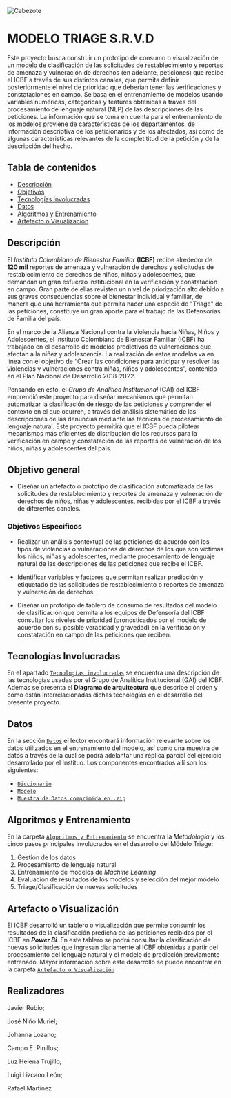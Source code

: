 ![Cabezote](Imágenes/Cabezote.png)



# MODELO TRIAGE S.R.V.D
Este proyecto busca construir un prototipo de consumo o visualización de un modelo de clasificación de las solicitudes de restablecimiento y reportes de amenaza y vulneración de derechos (en adelante, peticiones) que recibe el ICBF a través de sus distintos canales, que permita definir posteriormente el nivel de prioridad que deberían tener las verificaciones y constataciones en campo. Se basa en el entrenamiento de modelos usando variables numéricas, categóricas y features obtenidas a través del procesamiento de lenguaje natural (NLP) de las descripciones de las peticiones. La información que se toma en cuenta para el entrenamiento de los modelos proviene de características de los departamentos, de información descriptiva de los peticionarios y de los afectados, así como de algunas caracteristicas relevantes de la completititud de la petición y de la descripción del hecho.

## Tabla de contenidos

* [Descripción](#Descripción)
* [Objetivos](#Objetivo-general)
* [Tecnologías involucradas](Tecnologías%20Involucradas/)
* [Datos](Datos/)
* [Algoritmos y Entrenamiento](Algoritmos%20y%20Entrenamiento/)
* [Artefacto o Visualización](Artefacto%20o%20Visualización/)

## Descripción

El *Instituto Colombiano de Bienestar Familiar* **(ICBF)** recibe alrededor de **120 mil** reportes de amenaza y vulneración de derechos y solicitudes de restablecimiento de derechos  de niños, niñas y adolescentes, que demandan un gran esfuerzo institucional en la verificación y constatación en campo. Gran parte de ellas revisten un nivel de priorización alto debido a sus graves consecuencias sobre el bienestar individual y familiar, de manera que una herramienta que permita hacer una especie de "Triage" de las peticiones, constituye un gran aporte para el trabajo de las Defensorías de Familia del país. 

En el marco de la Alianza Nacional contra la Violencia hacia Niñas, Niños y Adolescentes, el Instituto Colombiano de Bienestar Familiar (ICBF) ha trabajado en el desarrollo de modelos predictivos de vulneraciones que afectan a la niñez y adolescencia. La realización de estos modelos va en línea con el objetivo de “Crear las condiciones para anticipar y resolver las violencias y vulneraciones contra niñas, niños y adolescentes”, contenido en el Plan Nacional de Desarrollo 2018-2022. 

Pensando en esto, el *Grupo de Analítica Institucional* (GAI) del ICBF emprendió este proyecto para diseñar mecanismos que permitan automatizar la clasificación de riesgo de las peticiones y comprender el contexto en el que ocurren, a través del análisis sistemático de las descripciones de las denuncias mediante las técnicas de procesamiento de lenguaje natural. Este proyecto permitirá que el ICBF pueda pilotear mecanismos más eficientes de distribución de los recursos para la verificación en campo y constatación de las reportes de vulneración de los niños, niñas y adolescentes del país.

## Objetivo general

* Diseñar un artefacto o prototipo de clasificación automatizada de las solicitudes de restablecimiento y reportes de amenaza y vulneración de derechos de niños, niñas y adolescentes, recibidas por el ICBF a través de diferentes canales.

### Objetivos Especificos

* Realizar un análisis contextual de las peticiones de acuerdo con los tipos de violencias o vulneraciones de derechos de los que son víctimas los niños, niñas y adolescentes, mediante procesamiento de lenguaje natural de las descripciones de las peticiones que recibe el ICBF.

* Identificar variables y factores que permitan realizar predicción y etiquetado de las solicitudes de restablecimiento o reportes de amenaza y vulneración de derechos. 

* Diseñar un prototipo de tablero de consumo de resultados del modelo de clasificación que permita a los equipos de Defensoría del ICBF consultar los niveles de prioridad (pronosticados por el modelo de acuerdo con su posible veracidad y gravedad) en la verificación y constatación en campo de las peticiones que reciben.


## Tecnologías Involucradas

En el apartado [`Tecnologías involucradas`](Tecnologías%20Involucradas/) se encuentra una descripción de las tecnologías usadas por el Grupo de Analítica Institucional (GAI) del ICBF. Además se presenta el **Diagrama de arquitectura**  que describe el orden y como están interrelacionadas dichas tecnologías en el desarrollo del presente proyecto.

## Datos 

En la sección [`Datos`](Datos) el lector encontrará información relevante sobre los datos utilizados en el entrenamiento del modelo, así como una muestra de datos a través de la cual se podrá adelantar una réplica parcial del ejercicio desarrollado por el Instituo. Los componentes encontrados allí son los siguientes: 

* [`Diccionario`](Datos/Diccionario)
* [`Modelo`](Datos/Modelo)
* [`Muestra de Datos comprimida en .zip`](Datos/datos_muestra_ICBF_Sandbox.zip)


## Algoritmos y Entrenamiento

En la carpeta [`Algoritmos y Entrenamiento`](Algoritmos%20y%20Entrenamiento/) se encuentra la *Metodología* y los cinco pasos principales involucrados en el desarrollo del Módelo Triage:

1. Gestión de los datos
2. Procesamiento de lenguaje natural 
3. Entrenamiento de modelos de *Machine Learning*
4. Evaluación de resultados de los modelos y selección del mejor modelo
5. Triage/Clasificación de nuevas solicitudes

## Artefacto o Visualización

El ICBF desarrolló un tablero o visualización que permite consumir los resultados de la clasificación predicha de las peticiones recibidas por el ICBF en ***Power Bi***. En este tablero se podrá consultar la clasificación de nuevas solicitudes que ingresan diariamente al ICBF obtenidas a partir del procesamiento del lenguaje natural y el modelo de predicción previamente entrenado. Mayor información sobre este desarrollo se puede encontrar en la carpeta [`Artefacto o Visualización`](Artefacto%20o%20Visualización/)

## Realizadores

Javier Rubio;

José Niño Muriel;

Johanna Lozano;

Campo E. Pinillos;

Luz Helena Trujillo;

Luigi Lizcano León;

Rafael Martínez
